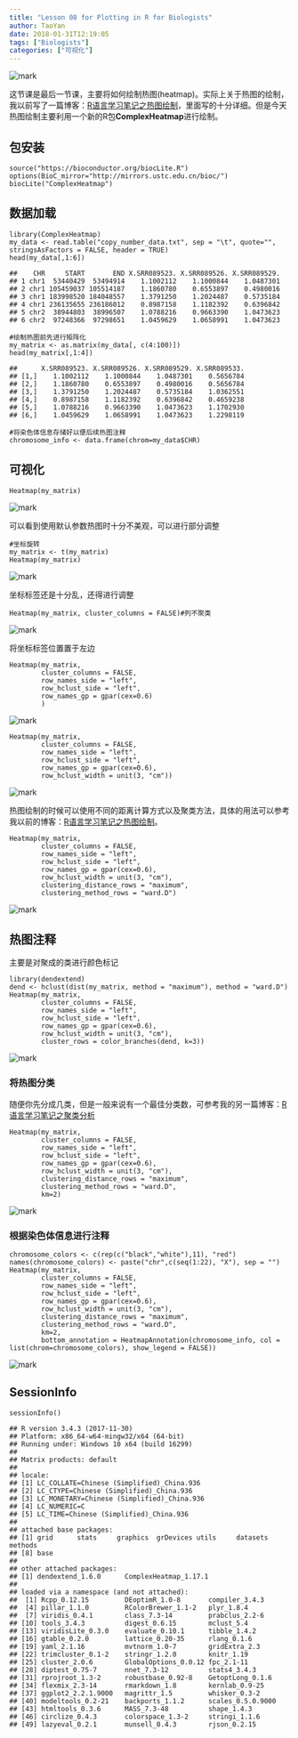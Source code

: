 ```yaml
---
title: "Lesson 08 for Plotting in R for Biologists"
author: TaoYan
date: 2018-01-31T12:19:05
tags: ["Biologists"]
categories: ["可视化"]
---
```


![mark](https://github.com/YTLogos/Pic_blog/blob/master/Jfea06AiAF.png?raw=true)

这节课是最后一节课，主要将如何绘制热图(heatmap)。实际上关于热图的绘制，我以前写了一篇博客：[R语言学习笔记之热图绘制](https://ytlogos.github.io/2017/08/21/R%E8%AF%AD%E8%A8%80%E5%AD%A6%E4%B9%A0%E7%AC%94%E8%AE%B0%E4%B9%8B%E7%83%AD%E5%9B%BE%E7%BB%98%E5%88%B6/)，里面写的十分详细。但是今天热图绘制主要利用一个新的R包**ComplexHeatmap**进行绘制。

<!--more-->

## 包安装
```
source("https://bioconductor.org/biocLite.R")
options(BioC_mirror="http://mirrors.ustc.edu.cn/bioc/")
biocLite("ComplexHeatmap")
```

## 数据加载
```{r}
library(ComplexHeatmap)
my_data <- read.table("copy_number_data.txt", sep = "\t", quote="", stringsAsFactors = FALSE, header = TRUE)
head(my_data[,1:6])
```
```
##    CHR     START       END X.SRR089523. X.SRR089526. X.SRR089529.
## 1 chr1  53440429  53494914    1.1002112    1.1000844    1.0487301
## 2 chr1 105459037 105514187    1.1860780    0.6553897    0.4980016
## 3 chr1 183998520 184048557    1.3791250    1.2024487    0.5735184
## 4 chr1 236135655 236186012    0.8987158    1.1182392    0.6396842
## 5 chr2  38944803  38996507    1.0788216    0.9663390    1.0473623
## 6 chr2  97248366  97298651    1.0459629    1.0658991    1.0473623
```
```
#绘制热图前先进行矩阵化
my_matrix <- as.matrix(my_data[, c(4:100)])
head(my_matrix[,1:4])
```
```
##      X.SRR089523. X.SRR089526. X.SRR089529. X.SRR089533.
## [1,]    1.1002112    1.1000844    1.0487301    0.5656784
## [2,]    1.1860780    0.6553897    0.4980016    0.5656784
## [3,]    1.3791250    1.2024487    0.5735184    1.0362551
## [4,]    0.8987158    1.1182392    0.6396842    0.4659238
## [5,]    1.0788216    0.9663390    1.0473623    1.1702930
## [6,]    1.0459629    1.0658991    1.0473623    1.2298119
```
```
#将染色体信息存储好以便后续热图注释
chromosome_info <- data.frame(chrom=my_data$CHR)
```

## 可视化
```{r}
Heatmap(my_matrix)
```
![mark](https://github.com/YTLogos/Pic_blog/blob/master/Aj4Gc126K4.png?raw=true)

可以看到使用默认参数热图时十分不美观，可以进行部分调整
```{r}
#坐标旋转
my_matrix <- t(my_matrix)
Heatmap(my_matrix)
```
![mark](https://github.com/YTLogos/Pic_blog/blob/master/f2bambd0De.png?raw=true)

坐标标签还是十分乱，还得进行调整
```{r}
Heatmap(my_matrix, cluster_columns = FALSE)#列不聚类
```
![mark](https://github.com/YTLogos/Pic_blog/blob/master/j5Aabgh1hH.png?raw=true)

将坐标标签位置置于左边
```{r}
Heatmap(my_matrix, 
        cluster_columns = FALSE, 
        row_names_side = "left", 
        row_hclust_side = "left", 
        row_names_gp = gpar(cex=0.6)
        )
```
![mark](https://github.com/YTLogos/Pic_blog/blob/master/FAIF0CElla.png?raw=true)

```{r}
Heatmap(my_matrix,
        cluster_columns = FALSE,
        row_names_side = "left",
        row_hclust_side = "left",
        row_names_gp = gpar(cex=0.6),
        row_hclust_width = unit(3, "cm"))
```
![mark](https://github.com/YTLogos/Pic_blog/blob/master/c34HgC083C.png?raw=true)

热图绘制的时候可以使用不同的距离计算方式以及聚类方法，具体的用法可以参考我以前的博客：[R语言学习笔记之热图绘制](https://ytlogos.github.io/2017/08/21/R%E8%AF%AD%E8%A8%80%E5%AD%A6%E4%B9%A0%E7%AC%94%E8%AE%B0%E4%B9%8B%E7%83%AD%E5%9B%BE%E7%BB%98%E5%88%B6/)。

```{r}
Heatmap(my_matrix,
        cluster_columns = FALSE,
        row_names_side = "left",
        row_hclust_side = "left",
        row_names_gp = gpar(cex=0.6),
        row_hclust_width = unit(3, "cm"),
        clustering_distance_rows = "maximum",
        clustering_method_rows = "ward.D")
```
![mark](https://github.com/YTLogos/Pic_blog/blob/master/iEiafB44Ad.png?raw=true)

## 热图注释
主要是对聚成的类进行颜色标记
```{r}
library(dendextend)
dend <- hclust(dist(my_matrix, method = "maximum"), method = "ward.D")
Heatmap(my_matrix,
        cluster_columns = FALSE,
        row_names_side = "left",
        row_hclust_side = "left",
        row_names_gp = gpar(cex=0.6),
        row_hclust_width = unit(3, "cm"),
        cluster_rows = color_branches(dend, k=3))
```
![mark](https://github.com/YTLogos/Pic_blog/blob/master/k0d1H4Fahj.png?raw=true)

### 将热图分类
随便你先分成几类，但是一般来说有一个最佳分类数，可参考我的另一篇博客：[R语言学习笔记之聚类分析](https://ytlogos.github.io/2017/06/25/R语言学习笔记之聚类分析/)

```{r}
Heatmap(my_matrix,
        cluster_columns = FALSE,
        row_names_side = "left",
        row_hclust_side = "left",
        row_names_gp = gpar(cex=0.6),
        row_hclust_width = unit(3, "cm"),
        clustering_distance_rows = "maximum",
        clustering_method_rows = "ward.D",
        km=2)
```
![mark](https://github.com/YTLogos/Pic_blog/blob/master/d4hLf0EfgF.png?raw=true)

### 根据染色体信息进行注释
```{r}
chromosome_colors <- c(rep(c("black","white"),11), "red")
names(chromosome_colors) <- paste("chr",c(seq(1:22), "X"), sep = "")
Heatmap(my_matrix,
        cluster_columns = FALSE,
        row_names_side = "left",
        row_hclust_side = "left",
        row_names_gp = gpar(cex=0.6),
        row_hclust_width = unit(3, "cm"),
        clustering_distance_rows = "maximum",
        clustering_method_rows = "ward.D",
        km=2,
        bottom_annotation = HeatmapAnnotation(chromosome_info, col = list(chrom=chromosome_colors), show_legend = FALSE))
```
![mark](https://github.com/YTLogos/Pic_blog/blob/master/Jfea06AiAF.png?raw=true)

## SessionInfo
```{r}
sessionInfo()
```
```
## R version 3.4.3 (2017-11-30)
## Platform: x86_64-w64-mingw32/x64 (64-bit)
## Running under: Windows 10 x64 (build 16299)
## 
## Matrix products: default
## 
## locale:
## [1] LC_COLLATE=Chinese (Simplified)_China.936 
## [2] LC_CTYPE=Chinese (Simplified)_China.936   
## [3] LC_MONETARY=Chinese (Simplified)_China.936
## [4] LC_NUMERIC=C                              
## [5] LC_TIME=Chinese (Simplified)_China.936    
## 
## attached base packages:
## [1] grid      stats     graphics  grDevices utils     datasets  methods  
## [8] base     
## 
## other attached packages:
## [1] dendextend_1.6.0      ComplexHeatmap_1.17.1
## 
## loaded via a namespace (and not attached):
##  [1] Rcpp_0.12.15         DEoptimR_1.0-8       compiler_3.4.3      
##  [4] pillar_1.1.0         RColorBrewer_1.1-2   plyr_1.8.4          
##  [7] viridis_0.4.1        class_7.3-14         prabclus_2.2-6      
## [10] tools_3.4.3          digest_0.6.15        mclust_5.4          
## [13] viridisLite_0.3.0    evaluate_0.10.1      tibble_1.4.2        
## [16] gtable_0.2.0         lattice_0.20-35      rlang_0.1.6         
## [19] yaml_2.1.16          mvtnorm_1.0-7        gridExtra_2.3       
## [22] trimcluster_0.1-2    stringr_1.2.0        knitr_1.19          
## [25] cluster_2.0.6        GlobalOptions_0.0.12 fpc_2.1-11          
## [28] diptest_0.75-7       nnet_7.3-12          stats4_3.4.3        
## [31] rprojroot_1.3-2      robustbase_0.92-8    GetoptLong_0.1.6    
## [34] flexmix_2.3-14       rmarkdown_1.8        kernlab_0.9-25      
## [37] ggplot2_2.2.1.9000   magrittr_1.5         whisker_0.3-2       
## [40] modeltools_0.2-21    backports_1.1.2      scales_0.5.0.9000   
## [43] htmltools_0.3.6      MASS_7.3-48          shape_1.4.3         
## [46] circlize_0.4.3       colorspace_1.3-2     stringi_1.1.6       
## [49] lazyeval_0.2.1       munsell_0.4.3        rjson_0.2.15
```

